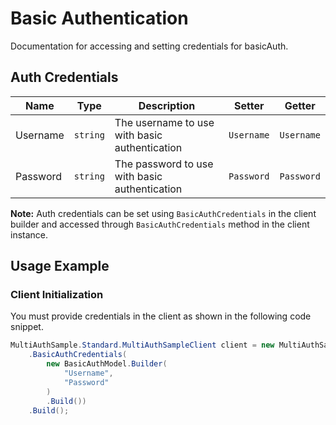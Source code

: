 
# Basic Authentication



Documentation for accessing and setting credentials for basicAuth.

## Auth Credentials

| Name | Type | Description | Setter | Getter |
|  --- | --- | --- | --- | --- |
| Username | `string` | The username to use with basic authentication | `Username` | `Username` |
| Password | `string` | The password to use with basic authentication | `Password` | `Password` |



**Note:** Auth credentials can be set using `BasicAuthCredentials` in the client builder and accessed through `BasicAuthCredentials` method in the client instance.

## Usage Example

### Client Initialization

You must provide credentials in the client as shown in the following code snippet.

```csharp
MultiAuthSample.Standard.MultiAuthSampleClient client = new MultiAuthSample.Standard.MultiAuthSampleClient.Builder()
    .BasicAuthCredentials(
        new BasicAuthModel.Builder(
            "Username",
            "Password"
        )
        .Build())
    .Build();
```


